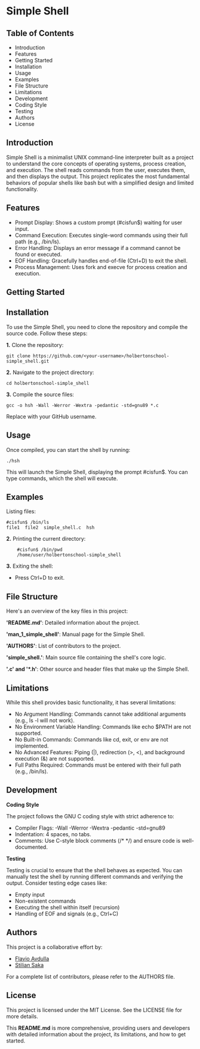 # Simple Shell
## Table of Contents

- Introduction
- Features
- Getting Started
- Installation
- Usage
- Examples
- File Structure
- Limitations
- Development
- Coding Style
- Testing
- Authors
- License

## Introduction

Simple Shell is a minimalist UNIX command-line interpreter built as a project to understand the core concepts of operating systems, process creation, and execution. The shell reads commands from the user, executes them, and then displays the output. This project replicates the most fundamental behaviors of popular shells like bash but with a simplified design and limited functionality.

## Features

- Prompt Display: Shows a custom prompt (#cisfun$) waiting for user input.
- Command Execution: Executes single-word commands using their full path (e.g., /bin/ls).
- Error Handling: Displays an error message if a command cannot be found or executed.
- EOF Handling: Gracefully handles end-of-file (Ctrl+D) to exit the shell.
- Process Management: Uses fork and execve for process creation and execution.

## Getting Started
## Installation

To use the Simple Shell, you need to clone the repository and compile the source code. Follow these steps:

**1.** Clone the repository:

```
git clone https://github.com/<your-username>/holbertonschool-simple_shell.git
```

**2.** Navigate to the project directory:

```
cd holbertonschool-simple_shell
```

**3.** Compile the source files:

```
gcc -o hsh -Wall -Werror -Wextra -pedantic -std=gnu89 *.c
```

Replace <your-username> with your GitHub username.

## Usage

Once compiled, you can start the shell by running:

```
./hsh
```

This will launch the Simple Shell, displaying the prompt #cisfun$. You can type commands, which the shell will execute.

## Examples

Listing files:

```
#cisfun$ /bin/ls
file1  file2  simple_shell.c  hsh
```

**2.** Printing the current directory:

```
    #cisfun$ /bin/pwd
    /home/user/holbertonschool-simple_shell
```

**3.** Exiting the shell:
- Press Ctrl+D to exit.

## File Structure

Here's an overview of the key files in this project:

**'README.md'**: Detailed information about the project.

**'man_1_simple_shell'**: Manual page for the Simple Shell.

**'AUTHORS'**: List of contributors to the project.

**'simple_shell.'**: Main source file containing the shell's core logic.

**'.c' and '*.h'**: Other source and header files that make up the Simple Shell.

## Limitations

While this shell provides basic functionality, it has several limitations:

- No Argument Handling: Commands cannot take additional arguments (e.g., ls -l will not work).
- No Environment Variable Handling: Commands like echo $PATH are not supported.
- No Built-in Commands: Commands like cd, exit, or env are not implemented.
- No Advanced Features: Piping (|), redirection (>, <), and background execution (&) are not supported.
- Full Paths Required: Commands must be entered with their full path (e.g., /bin/ls).

## Development
**Coding Style**

The project follows the GNU C coding style with strict adherence to:

- Compiler Flags: -Wall -Werror -Wextra -pedantic -std=gnu89
- Indentation: 4 spaces, no tabs.
- Comments: Use C-style block comments (/* */) and ensure code is well-documented.

**Testing**

Testing is crucial to ensure that the shell behaves as expected. You can manually test the shell by running different commands and verifying the output. Consider testing edge cases like:

- Empty input
- Non-existent commands
- Executing the shell within itself (recursion)
- Handling of EOF and signals (e.g., Ctrl+C)

## Authors

This project is a collaborative effort by:

- [Flavio Avdulla](https://github.com/FlavioAvdulla)
- [Stilian Saka](https://github.com/StilianSaka)

For a complete list of contributors, please refer to the AUTHORS file.
## License

This project is licensed under the MIT License. See the LICENSE file for more details.

This **README.md** is more comprehensive, providing users and developers with detailed information about the project, its limitations, and how to get started.